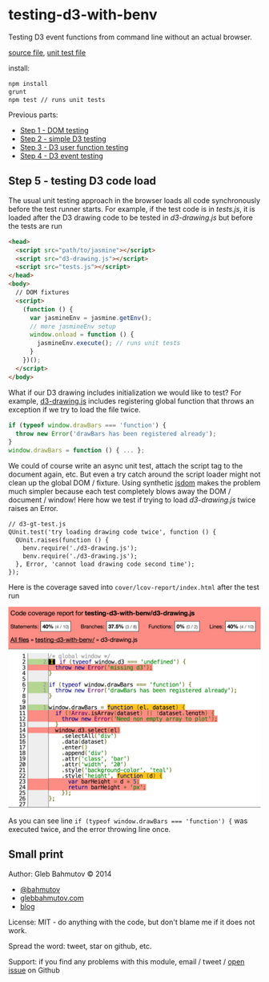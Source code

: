 # testing-d3-with-benv

Testing D3 event functions from command line without an actual browser.

[source file](d3-drawing.js), [unit test file](d3-gt-test.js)

install:

    npm install
    grunt
    npm test // runs unit tests

Previous parts:

* [Step 1 - DOM testing](https://github.com/bahmutov/testing-d3-with-benv/tree/dom-testing)
* [Step 2 - simple D3 testing](https://github.com/bahmutov/testing-d3-with-benv/tree/d3-testing)
* [Step 3 - D3 user function testing](https://github.com/bahmutov/testing-d3-with-benv/tree/d3-function-testing)
* [Step 4 - D3 event testing](https://github.com/bahmutov/testing-d3-with-benv/tree/d3-mouseover-testing)

## Step 5 - testing D3 code load

The usual unit testing approach in the browser loads all code synchronously
before the test runner starts. For example, if the test code is in *tests.js*, it is loaded
after the D3 drawing code to be tested in *d3-drawing.js* but before the tests are run

```html
<head>
  <script src="path/to/jasmine"></script>
  <script src="d3-drawing.js"></script>
  <script src="tests.js"></script>
</head>
<body>
  // DOM fixtures
  <script>
    (function () {
      var jasmineEnv = jasmine.getEnv();
      // more jasmineEnv setup
      window.onload = function () {
        jasmineEnv.execute(); // runs unit tests
      }
    })();
  </script>
</body>
```

What if our D3 drawing includes initialization we would like to test?
For example, [d3-drawing.js](d3-drawing.js) includes registering global function that
throws an exception if we try to load the file twice.

```js
if (typeof window.drawBars === 'function') {
  throw new Error('drawBars has been registered already');
}
window.drawBars = function () { ... };
```

We could of course write an async unit test, attach the script tag to the document again, etc.
But even a try catch around the script loader might not clean up the global DOM / fixture.
Using synthetic [jsdom](https://github.com/tmpvar/jsdom) makes the problem much simpler
because each test completely blows away the DOM / document / window!
Here how we test if trying to load *d3-drawing.js* twice raises an Error.

```
// d3-gt-test.js
QUnit.test('try loading drawing code twice', function () {
  QUnit.raises(function () {
    benv.require('./d3-drawing.js');
    benv.require('./d3-drawing.js');
  }, Error, 'cannot load drawing code second time');
});
```

Here is the coverage saved into `cover/lcov-report/index.html` after the test run

![testing loading code twice](testing-load-twice.png)

As you can see line `if (typeof window.drawBars === 'function') {` was executed twice,
and the error throwing line once.

## Small print

Author: Gleb Bahmutov &copy; 2014

* [@bahmutov](https://twitter.com/bahmutov)
* [glebbahmutov.com](http://glebbahmutov.com)
* [blog](http://bahmutov.calepin.co/)

License: MIT - do anything with the code, but don't blame me if it does not work.

Spread the word: tweet, star on github, etc.

Support: if you find any problems with this module, email / tweet /
[open issue](https://github.com/bahmutov/testing-d3-with-benv/issues) on Github
